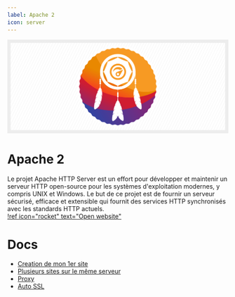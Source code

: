 ```yaml
---
label: Apache 2
icon: server
---
```


![](/assets/banner/apache2.png)

# Apache 2
Le projet Apache HTTP Server est un effort pour développer et maintenir un serveur HTTP open-source pour les systèmes d'exploitation modernes, y compris UNIX et Windows. Le but de ce projet est de fournir un serveur sécurisé, efficace et extensible qui fournit des services HTTP synchronisés avec les standards HTTP actuels.<br>
[!ref icon="rocket" text="Open website"](https://apache.org/)

# Docs
- [Creation de mon 1er site](./apache/create-website)
- [Plusieurs sites sur le même serveur](./apache/multi-site)
- [Proxy](./apache/proxy)
- [Auto SSL](./apache/ssl-auto.md)
